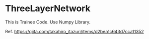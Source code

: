 # ThreeLayerNetwork

This is Trainee Code. Use Numpy Library.

Ref. https://qiita.com/takahiro_itazuri/items/d2bea1c643d7cca11352
